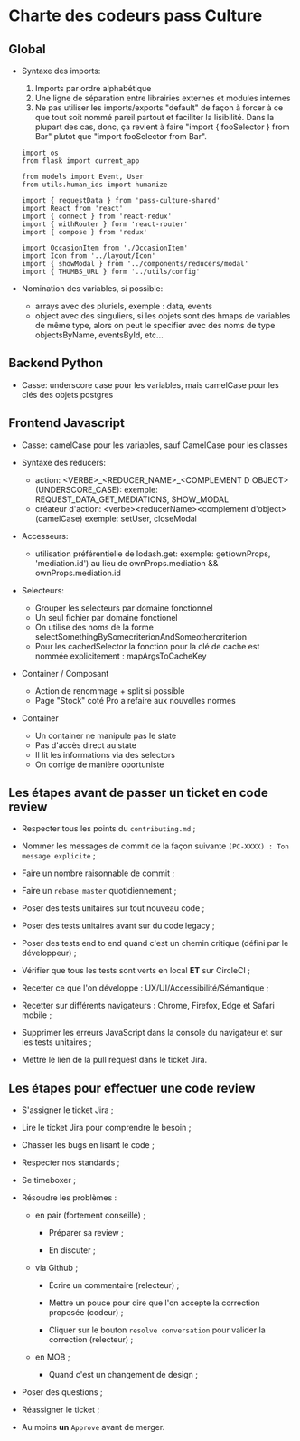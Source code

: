 # Charte des codeurs pass Culture

## Global

  - Syntaxe des imports:

      1. Imports par ordre alphabétique
      2. Une ligne de séparation entre librairies externes et modules internes
      3. Ne pas utiliser les imports/exports "default" de façon à forcer à ce que tout soit nommé pareil partout et faciliter la lisibilité. Dans la plupart des cas, donc, ça revient à faire "import { fooSelector } from Bar" plutot que "import fooSelector from Bar".

      ```
      import os
      from flask import current_app

      from models import Event, User
      from utils.human_ids import humanize
      ```

      ```
      import { requestData } from 'pass-culture-shared'
      import React from 'react'
      import { connect } from 'react-redux'
      import { withRouter } form 'react-router'
      import { compose } from 'redux'

      import OccasionItem from './OccasionItem'
      import Icon from '../layout/Icon'
      import { showModal } from '../components/reducers/modal'
      import { THUMBS_URL } form '../utils/config'
      ```

  - Nomination des variables, si possible:
    * arrays avec des pluriels, exemple : data, events
    * object avec des singuliers, si les objets sont des
      hmaps de variables de même type, alors on peut le specifier
      avec des noms de type objectsByName, eventsById, etc...

## Backend Python

  - Casse: underscore case pour les variables, mais camelCase pour les clés des objets postgres

## Frontend Javascript

  - Casse: camelCase pour les variables, sauf CamelCase pour les classes

  - Syntaxe des reducers:
    * action: \<VERBE\>\_\<REDUCER_NAME\>\_\<COMPLEMENT D OBJECT\> (UNDERSCORE_CASE):
      exemple: REQUEST_DATA_GET_MEDIATIONS, SHOW_MODAL
    * créateur d'action: \<verbe>\<reducerName\>\<complement d'object\> (camelCase)
      exemple: setUser, closeModal

  - Accesseurs:
    * utilisation préférentielle de lodash.get:
      exemple: get(ownProps, 'mediation.id') au lieu de ownProps.mediation && ownProps.mediation.id

  - Selecteurs:
    * Grouper les selecteurs par domaine fonctionnel
    * Un seul fichier par domaine fonctionel
    * On utilise des noms de la forme selectSomethingBySomecriterionAndSomeothercriterion
    * Pour les cachedSelector la fonction pour la clé de cache est nommée explicitement : mapArgsToCacheKey

  - Container / Composant
    * Action de renommage + split si possible
    * Page "Stock" coté Pro a refaire aux nouvelles normes

  - Container
    * Un container ne manipule pas le state
    * Pas d'accès direct au state
    * Il lit les informations via des selectors
    * On corrige de manière oportuniste

## Les étapes avant de passer un ticket en code review

- Respecter tous les points du `contributing.md` ;

- Nommer les messages de commit de la façon suivante `(PC-XXXX) : Ton message explicite` ;

- Faire un nombre raisonnable de commit ;

- Faire un `rebase master` quotidiennement ;

- Poser des tests unitaires sur tout nouveau code ;

- Poser des tests unitaires avant sur du code legacy ;

- Poser des tests end to end quand c'est un chemin critique (défini par le développeur) ;

- Vérifier que tous les tests sont verts en local **ET** sur CircleCI ;

- Recetter ce que l'on développe : UX/UI/Accessibilité/Sémantique ;

- Recetter sur différents navigateurs : Chrome, Firefox, Edge et Safari mobile ;

- Supprimer les erreurs JavaScript dans la console du navigateur et sur les tests unitaires ;

- Mettre le lien de la pull request dans le ticket Jira.

## Les étapes pour effectuer une code review

- S'assigner le ticket Jira ;

- Lire le ticket Jira pour comprendre le besoin ;

- Chasser les bugs en lisant le code ;

- Respecter nos standards ;

- Se timeboxer ;

- Résoudre les problèmes :

  - en pair (fortement conseillé) ;

    - Préparer sa review ;

    - En discuter ;

  - via Github ;

    - Écrire un commentaire (relecteur) ;

    - Mettre un pouce pour dire que l'on accepte la correction proposée (codeur) ;

    - Cliquer sur le bouton `resolve conversation` pour valider la correction (relecteur) ;

  - en MOB ;

    - Quand c'est un changement de design ;

- Poser des questions ;

- Réassigner le ticket ;

- Au moins **un** `Approve` avant de merger.
